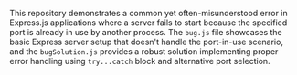 This repository demonstrates a common yet often-misunderstood error in Express.js applications where a server fails to start because the specified port is already in use by another process. The `bug.js` file showcases the basic Express server setup that doesn't handle the port-in-use scenario, and the `bugSolution.js` provides a robust solution implementing proper error handling using `try...catch` block and alternative port selection.